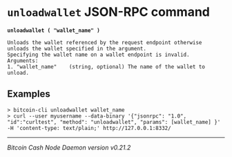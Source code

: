 `unloadwallet` JSON-RPC command
===============================

**`unloadwallet ( "wallet_name" )`**

```
Unloads the wallet referenced by the request endpoint otherwise unloads the wallet specified in the argument.
Specifying the wallet name on a wallet endpoint is invalid.
Arguments:
1. "wallet_name"    (string, optional) The name of the wallet to unload.
```

Examples
--------

```
> bitcoin-cli unloadwallet wallet_name
> curl --user myusername --data-binary '{"jsonrpc": "1.0", "id":"curltest", "method": "unloadwallet", "params": [wallet_name] }' -H 'content-type: text/plain;' http://127.0.0.1:8332/
```

***

*Bitcoin Cash Node Daemon version v0.21.2*
